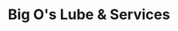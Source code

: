 ---
title: "Big O's Lube & Services"
url: /stephenson/big-os-lube-und-services/
shop: Autowerkstatt
---